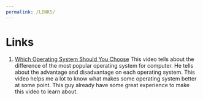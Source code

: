 ```yaml
---
permalink: /LINKS/
---
```


# Links

1. [Which Operating System Should You Choose](https://youtu.be/9zpE93Ov4Qg)
This video tells about the difference of the most popular operating system for computer. He tells about the advantage and disadvantage on each operating system.
This video helps me a lot to know what makes some operating system better at some point.
This guy already have some great experience to make this video to learn about.
